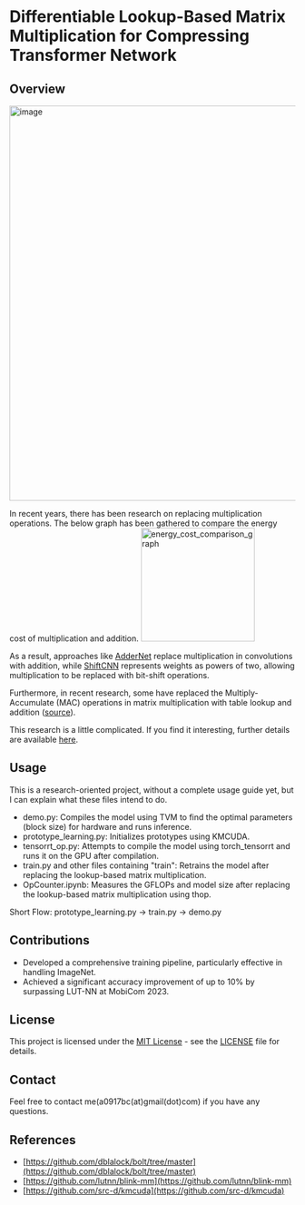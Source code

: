 # Differentiable Lookup-Based Matrix Multiplication for Compressing Transformer Network

## Overview

<img width="696" alt="image" src="https://github.com/a0917bc/Research/assets/22569133/45ddd6a9-f319-438e-9e2b-97eb21fbbe8e">

In recent years, there has been research on replacing multiplication operations. The below graph has been gathered to compare the energy cost of multiplication and addition.
<img src="https://github.com/a0917bc/Research/assets/22569133/970aa7c0-1bee-442b-83cd-0158cd2f14ad" alt="energy_cost_comparison_graph" width="200">

As a result, approaches like [AdderNet](https://arxiv.org/abs/1706.02393) replace multiplication in convolutions with addition, while [ShiftCNN](https://github.com/huawei-noah/AdderNet) represents weights as powers of two, allowing multiplication to be replaced with bit-shift operations.


Furthermore, in recent research, some have replaced the Multiply-Accumulate (MAC) operations in matrix multiplication with table lookup and addition ([source](https://github.com/dblalock/bolt/tree/master)).

This research is a little complicated. If you find it interesting, further details are available [here](https://drive.google.com/file/d/1MWdCc87fbf3tu652l5MjYaCSlNwwaN5k/view?usp=sharing).

## Usage

This is a research-oriented project, without a complete usage guide yet, but I can explain what these files intend to do.

- demo.py: Compiles the model using TVM to find the optimal parameters (block size) for hardware and runs inference.
- prototype_learning.py: Initializes prototypes using KMCUDA.
- tensorrt_op.py: Attempts to compile the model using torch_tensorrt and runs it on the GPU after compilation.
- train.py and other files containing "train": Retrains the model after replacing the lookup-based matrix multiplication.
- OpCounter.ipynb: Measures the GFLOPs and model size after replacing the lookup-based matrix multiplication using thop.

Short Flow:
prototype_learning.py -> train.py -> demo.py

## Contributions
- Developed a comprehensive training pipeline, particularly effective in handling ImageNet.
- Achieved a significant accuracy improvement of up to 10% by surpassing LUT-NN at MobiCom 2023.
  
## License

This project is licensed under the [MIT License](https://opensource.org/licenses/MIT) - see the [LICENSE](LICENSE) file for details.


## Contact

Feel free to contact me(a0917bc(at)gmail(dot)com) if you have any questions.

## References
- [https://github.com/dblalock/bolt/tree/master](https://github.com/dblalock/bolt/tree/master)
- [https://github.com/lutnn/blink-mm](https://github.com/lutnn/blink-mm)
- [https://github.com/src-d/kmcuda](https://github.com/src-d/kmcuda)
